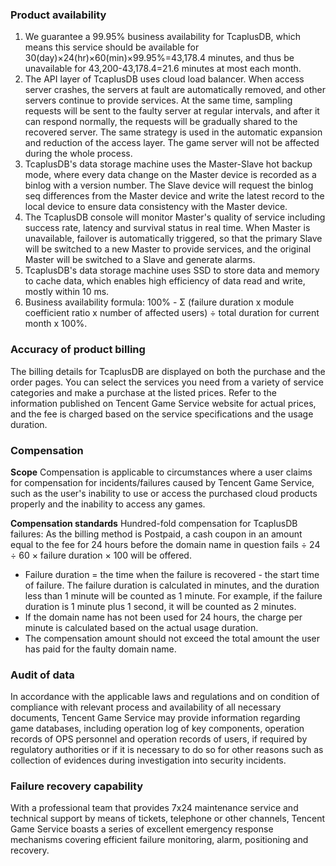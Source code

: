 [//]: # (chinagitpath:XXXXX)

### Product availability
1. We guarantee a 99.95% business availability for TcaplusDB, which means this service should be available for 30(day)×24(hr)×60(min)×99.95%=43,178.4 minutes, and thus be unavailable for 43,200-43,178.4=21.6 minutes at most each month.
2. The API layer of TcaplusDB uses cloud load balancer. When access server crashes, the servers at fault are automatically removed, and other servers continue to provide services. At the same time, sampling requests will be sent to the faulty server at regular intervals, and after it can respond normally, the requests will be gradually shared to the recovered server. The same strategy is used in the automatic expansion and reduction of the access layer. The game server will not be affected during the whole process.
3. TcaplusDB's data storage machine uses the Master-Slave hot backup mode, where every data change on the Master device is recorded as a binlog with a version number. The Slave device will request the binlog seq differences from the Master device and write the latest record to the local device to ensure data consistency with the Master device.
4. The TcaplusDB console will monitor Master's quality of service including success rate, latency and survival status in real time. When Master is unavailable, failover is automatically triggered, so that the primary Slave will be switched to a new Master to provide services, and the original Master will be switched to a Slave and generate alarms.
5. TcaplusDB's data storage machine uses SSD to store data and memory to cache data, which enables high efficiency of data read and write, mostly within 10 ms.
6. Business availability formula: 100% - Σ (failure duration x module coefficient ratio x number of affected users) ÷ total duration for current month x 100%.

### Accuracy of product billing
The billing details for TcaplusDB are displayed on both the purchase and the order pages. You can select the services you need from a variety of service categories and make a purchase at the listed prices. Refer to the information published on Tencent Game Service website for actual prices, and the fee is charged based on the service specifications and the usage duration.

### Compensation
**Scope**
Compensation is applicable to circumstances where a user claims for compensation for incidents/failures caused by Tencent Game Service, such as the user's inability to use or access the purchased cloud products properly and the inability to access any games.

**Compensation standards**
Hundred-fold compensation for TcaplusDB failures: As the billing method is Postpaid, a cash coupon in an amount equal to the fee for 24 hours before the domain name in question fails ÷ 24 ÷ 60 × failure duration × 100 will be offered.
- Failure duration = the time when the failure is recovered - the start time of failure. The failure duration is calculated in minutes, and the duration less than 1 minute will be counted as 1 minute. For example, if the failure duration is 1 minute plus 1 second, it will be counted as 2 minutes.
- If the domain name has not been used for 24 hours, the charge per minute is calculated based on the actual usage duration.
- The compensation amount should not exceed the total amount the user has paid for the faulty domain name. 

### Audit of data
In accordance with the applicable laws and regulations and on condition of compliance with relevant process and availability of all necessary documents, Tencent Game Service may provide information regarding game databases, including operation log of key components, operation records of OPS personnel and operation records of users, if required by regulatory authorities or if it is necessary to do so for other reasons such as collection of evidences during investigation into security incidents.

### Failure recovery capability
With a professional team that provides 7x24 maintenance service and technical support by means of tickets, telephone or other channels, Tencent Game Service boasts a series of excellent emergency response mechanisms covering efficient failure monitoring, alarm, positioning and recovery.

